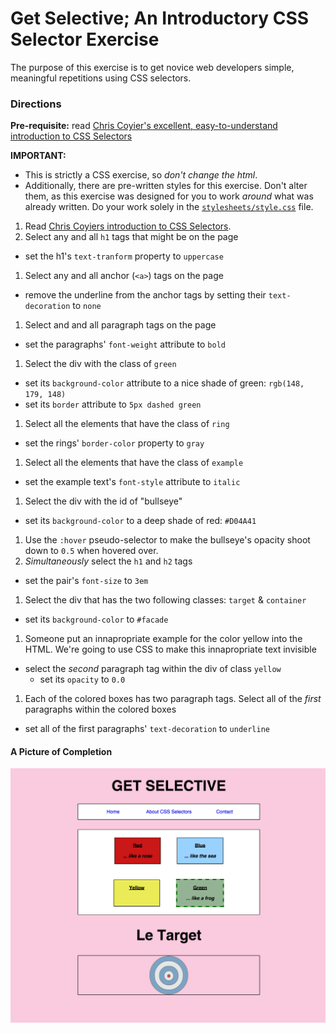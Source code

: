 # Get Selective; An Introductory CSS Selector Exercise

The purpose of this exercise is to get novice web developers simple, meaningful repetitions using CSS selectors.

### Directions

__Pre-requisite:__ read [Chris Coyier's excellent, easy-to-understand introduction to CSS Selectors](http://css-tricks.com/how-css-selectors-work/)

__IMPORTANT:__ 
  - This is strictly a CSS exercise, so *don't change the html*. 
  - Additionally, there are pre-written styles for this exercise. Don't alter them, as this exercise was designed for you to work *around* what was already written. Do your work solely in the [`stylesheets/style.css`](stylesheets/style.css) file. 

1. Read [Chris Coyiers introduction to CSS Selectors](http://css-tricks.com/how-css-selectors-work/).
1. Select any and all `h1` tags that might be on the page
  - set the h1's `text-tranform` property to `uppercase`
1. Select any and all anchor (`<a>`) tags on the page
  - remove the underline from the anchor tags by setting their `text-decoration` to `none`
1. Select and and all paragraph tags on the page
  - set the paragraphs' `font-weight` attribute to `bold`
1. Select the div with the class of `green`
  - set its `background-color` attribute to a nice shade of green: `rgb(148, 179, 148)`
  - set its `border` attribute to `5px dashed green`
1. Select all the elements that have the class of `ring`
  - set the rings' `border-color` property to `gray`
1. Select all the elements that have the class of `example`
  - set the example text's `font-style` attribute to `italic`
1. Select the div with the id of "bullseye"
  - set its `background-color` to a deep shade of red: `#D04A41`
1. Use the `:hover` pseudo-selector to make the bullseye's opacity shoot down to `0.5` when hovered over.
1. *Simultaneously* select the `h1` and `h2` tags
  - set the pair's `font-size` to `3em`
1. Select the div that has the two following classes: `target` & `container`
  - set its `background-color` to `#facade`
1. Someone put an innapropriate example for the color yellow into the HTML. We're going to use CSS to make this innapropriate text invisible
  - select the *second* paragraph tag within the div of class `yellow`
    - set its `opacity` to `0.0`
1. Each of the colored boxes has two paragraph tags. Select all of the *first* paragraphs within the colored boxes
  - set all of the first paragraphs' `text-decoration` to `underline`

#### A Picture of Completion

![image](complete.png)


